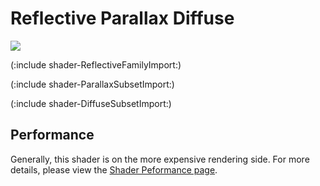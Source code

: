 Reflective Parallax Diffuse
===========================



![](http://docwiki.hq.unity3d.com/uploads/Main/Shaders./Shader-ReflParallaxBump.png)  

(:include shader-ReflectiveFamilyImport:)

(:include shader-ParallaxSubsetImport:)

(:include shader-DiffuseSubsetImport:)

Performance
-----------


Generally, this shader is on the more expensive rendering side.  For more details, please view the [Shader Peformance page](shader-Performance.md).
